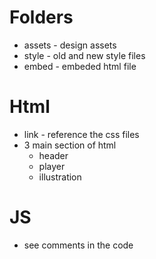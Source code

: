 # Folders
* assets - design assets
* style - old and new style files
* embed - embeded html file

# Html
* link - reference the css files
* 3 main section of html
    * header
    * player
    * illustration

# JS
* see comments in the code
